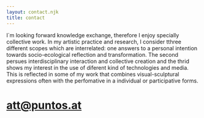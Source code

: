 ```yaml
---
layout: contact.njk
title: contact
---
```


I`m looking forward knowledge exchange, therefore I enjoy specially collective work.
In my artistic practice and research, I consider tthree different scopes which are interrelated: one answers to a personal intention towards socio-ecological reflection and transformation. The second persues interdisciplinary interaction and collective creation and the thrid shows my interest in the use of diferent kind of technologies and media.
This is reflected in some of my work that combines visual-sculptural expressions often with the perfomative in a individual or participative forms.

# [att@puntos.at](mailto:att@puntos.at)
